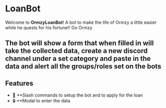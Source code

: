 # LoanBot

Welcome to **OrmzyLoanBot**! A bot to make the life of Ormzy a little easier while he quests for his fortune!! Go Ormzy



The bot will show a form that when filled in will take the collected data, create a new discord channel under a set category and paste in the data and alert all the groups/roles set on the bots 
---

## Features

- 💬 **Slash commands to setup the bot and to apply for the loan
- 🔒 **Modal to enter the data
